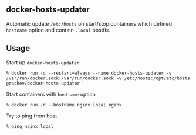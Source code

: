 docker-hosts-updater
----------

Automatic update `/etc/hosts` on start/stop containers which defined `hostname` option and contain `.local` postfix.

Usage
-----

Start up `docker-hosts-updater`:

    % docker run -d --restart=always --name docker-hosts-updater -v /var/run/docker.sock:/var/run/docker.sock -v /etc/hosts:/opt/etc/hosts grachev/docker-hosts-updater
    
Start containers with `hostname` option

    % docker run -d --hostname nginx.local nginx
      
Try to ping from host

    % ping nginx.local

